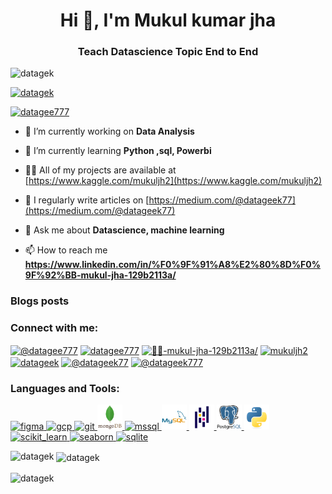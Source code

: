 <h1 align="center">Hi 👋, I'm Mukul kumar jha</h1>  
<h3 align="center">Teach Datascience Topic End to End</h3>  

<p align="left"> <img src="https://komarev.com/ghpvc/?username=datagek&label=Profile%20views&color=0e75b6&style=flat" alt="datagek" /> </p>  
  
<p align="left"> <a href="https://github.com/ryo-ma/github-profile-trophy"><img src="https://github-profile-trophy.vercel.app/?username=datagek" alt="datagek" /></a> </p>  
  
<p align="left"> <a href="https://twitter.com/datagee777" target="blank"><img src="https://img.shields.io/twitter/follow/datagee777?logo=twitter&style=for-the-badge" alt="datagee777" /></a> </p>  
  
- 🔭 I’m currently working on **Data Analysis**  
  
- 🌱 I’m currently learning **Python ,sql, Powerbi**  
  
- 👨‍💻 All of my projects are available at [https://www.kaggle.com/mukuljh2](https://www.kaggle.com/mukuljh2)  
  
- 📝 I regularly write articles on [https://medium.com/@datageek77](https://medium.com/@datageek77)  
  
- 💬 Ask me about **Datascience, machine learning**  
  
- 📫 How to reach me **https://www.linkedin.com/in/%F0%9F%91%A8%E2%80%8D%F0%9F%92%BB-mukul-jha-129b2113a/**  
  
### Blogs posts  
<!-- BLOG-POST-LIST:START -->  
<!-- BLOG-POST-LIST:END -->  
  
<h3 align="left">Connect with me:</h3>  
<p align="left">  
<a href="https://dev.to/@datagee777" target="blank"><img align="center" src="https://raw.githubusercontent.com/rahuldkjain/github-profile-readme-generator/master/src/images/icons/Social/devto.svg" alt="@datagee777" height="30" width="40" /></a>  
<a href="https://twitter.com/datagee777" target="blank"><img align="center" src="https://raw.githubusercontent.com/rahuldkjain/github-profile-readme-generator/master/src/images/icons/Social/twitter.svg" alt="datagee777" height="30" width="40" /></a>  
<a href="https://linkedin.com/in/👨‍💻-mukul-jha-129b2113a/" target="blank"><img align="center" src="https://raw.githubusercontent.com/rahuldkjain/github-profile-readme-generator/master/src/images/icons/Social/linked-in-alt.svg" alt="👨‍💻-mukul-jha-129b2113a/" height="30" width="40" /></a>  
<a href="https://kaggle.com/mukuljh2" target="blank"><img align="center" src="https://raw.githubusercontent.com/rahuldkjain/github-profile-readme-generator/master/src/images/icons/Social/kaggle.svg" alt="mukuljh2" height="30" width="40" /></a>  
<a href="https://fb.com/datageek" target="blank"><img align="center" src="https://raw.githubusercontent.com/rahuldkjain/github-profile-readme-generator/master/src/images/icons/Social/facebook.svg" alt="datageek" height="30" width="40" /></a>  
<a href="https://medium.com/@datageek77" target="blank"><img align="center" src="https://raw.githubusercontent.com/rahuldkjain/github-profile-readme-generator/master/src/images/icons/Social/medium.svg" alt="@datageek77" height="30" width="40" /></a>  
<a href="https://www.youtube.com/c/@datageek777" target="blank"><img align="center" src="https://raw.githubusercontent.com/rahuldkjain/github-profile-readme-generator/master/src/images/icons/Social/youtube.svg" alt="@datageek777" height="30" width="40" /></a>  
</p>  
  
<h3 align="left">Languages and Tools:</h3>  
<p align="left"> <a href="https://www.figma.com/" target="_blank" rel="noreferrer"> <img src="https://www.vectorlogo.zone/logos/figma/figma-icon.svg" alt="figma" width="40" height="40"/> </a> <a href="https://cloud.google.com" target="_blank" rel="noreferrer"> <img src="https://www.vectorlogo.zone/logos/google_cloud/google_cloud-icon.svg" alt="gcp" width="40" height="40"/> </a> <a href="https://git-scm.com/" target="_blank" rel="noreferrer"> <img src="https://www.vectorlogo.zone/logos/git-scm/git-scm-icon.svg" alt="git" width="40" height="40"/> </a> <a href="https://www.mongodb.com/" target="_blank" rel="noreferrer"> <img src="https://raw.githubusercontent.com/devicons/devicon/master/icons/mongodb/mongodb-original-wordmark.svg" alt="mongodb" width="40" height="40"/> </a> <a href="https://www.microsoft.com/en-us/sql-server" target="_blank" rel="noreferrer"> <img src="https://www.svgrepo.com/show/303229/microsoft-sql-server-logo.svg" alt="mssql" width="40" height="40"/> </a> <a href="https://www.mysql.com/" target="_blank" rel="noreferrer"> <img src="https://raw.githubusercontent.com/devicons/devicon/master/icons/mysql/mysql-original-wordmark.svg" alt="mysql" width="40" height="40"/> </a> <a href="https://pandas.pydata.org/" target="_blank" rel="noreferrer"> <img src="https://raw.githubusercontent.com/devicons/devicon/2ae2a900d2f041da66e950e4d48052658d850630/icons/pandas/pandas-original.svg" alt="pandas" width="40" height="40"/> </a> <a href="https://www.postgresql.org" target="_blank" rel="noreferrer"> <img src="https://raw.githubusercontent.com/devicons/devicon/master/icons/postgresql/postgresql-original-wordmark.svg" alt="postgresql" width="40" height="40"/> </a> <a href="https://www.python.org" target="_blank" rel="noreferrer"> <img src="https://raw.githubusercontent.com/devicons/devicon/master/icons/python/python-original.svg" alt="python" width="40" height="40"/> </a> <a href="https://scikit-learn.org/" target="_blank" rel="noreferrer"> <img src="https://upload.wikimedia.org/wikipedia/commons/0/05/Scikit_learn_logo_small.svg" alt="scikit_learn" width="40" height="40"/> </a> <a href="https://seaborn.pydata.org/" target="_blank" rel="noreferrer"> <img src="https://seaborn.pydata.org/_images/logo-mark-lightbg.svg" alt="seaborn" width="40" height="40"/> </a> <a href="https://www.sqlite.org/" target="_blank" rel="noreferrer"> <img src="https://www.vectorlogo.zone/logos/sqlite/sqlite-icon.svg" alt="sqlite" width="40" height="40"/> </a> </p>  
  
<p><img align="left" src="https://github-readme-stats.vercel.app/api/top-langs?username=datagek&show_icons=true&locale=en&layout=compact" alt="datagek" /></p>  
  
<p>&nbsp;<img align="center" src="https://github-readme-stats.vercel.app/api?username=datagek&show_icons=true&locale=en" alt="datagek" /></p>  
  
<p><img align="center" src="https://github-readme-streak-stats.herokuapp.com/?user=datagek&" alt="datagek" /></p>



